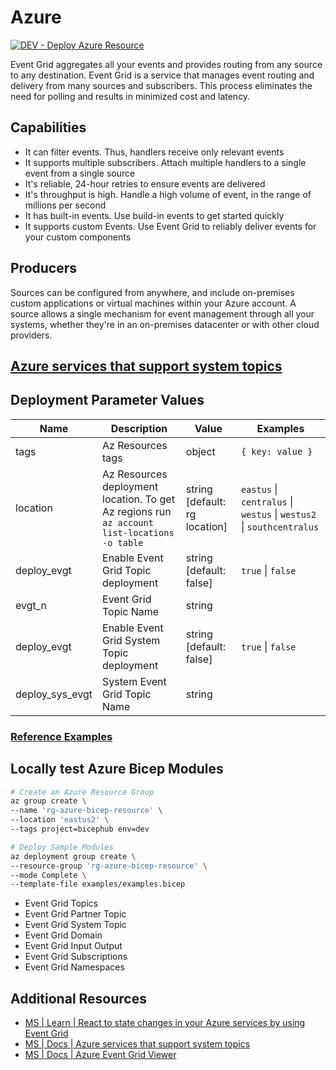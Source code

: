 # Azure

[![DEV - Deploy Azure Resource](https://github.com/ArtiomLK/azure-bicep-event-grid/actions/workflows/dev.orchestrator.yml/badge.svg?branch=main&event=push)](https://github.com/ArtiomLK/azure-bicep-event-grid/actions/workflows/dev.orchestrator.yml)

Event Grid aggregates all your events and provides routing from any source to any destination. Event Grid is a service that manages event routing and delivery from many sources and subscribers. This process eliminates the need for polling and results in minimized cost and latency.

## Capabilities

- It can filter events. Thus, handlers receive only relevant events
- It supports multiple subscribers. Attach multiple handlers to a single event from a single source
- It's reliable, 24-hour retries to ensure events are delivered
- It's throughput is high. Handle a high volume of event, in the range of millions per second
- It has built-in events. Use build-in events to get started quickly
- It supports custom Events. Use Event Grid to reliably deliver events for your custom components

## Producers

Sources can be configured from anywhere, and include on-premises custom applications or virtual machines within your Azure account. A source allows a single mechanism for event management through all your systems, whether they're in an on-premises datacenter or with other cloud providers.

## [Azure services that support system topics][3]

## Deployment Parameter Values

| Name            | Description                                                                                  | Value                         | Examples                                                             |
| --------------- | -------------------------------------------------------------------------------------------- | ----------------------------- | -------------------------------------------------------------------- |
| tags            | Az Resources tags                                                                            | object                        | `{ key: value }`                                                     |
| location        | Az Resources deployment location. To get Az regions run `az account list-locations -o table` | string [default: rg location] | `eastus` \| `centralus` \| `westus` \| `westus2` \| `southcentralus` |
| deploy_evgt     | Enable Event Grid Topic deployment                                                           | string [default: false]       | `true` \| `false`                                                    |
| evgt_n          | Event Grid Topic Name                                                                        | string                        |                                                                      |
| deploy_evgt     | Enable Event Grid System Topic deployment                                                    | string [default: false]       | `true` \| `false`                                                    |
| deploy_sys_evgt | System Event Grid Topic Name                                                                 | string                        |                                                                      |

### [Reference Examples][1]

## Locally test Azure Bicep Modules

```bash
# Create an Azure Resource Group
az group create \
--name 'rg-azure-bicep-resource' \
--location 'eastus2' \
--tags project=bicephub env=dev

# Deploy Sample Modules
az deployment group create \
--resource-group 'rg-azure-bicep-resource' \
--mode Complete \
--template-file examples/examples.bicep
```

- Event Grid Topics
- Event Grid Partner Topic
- Event Grid System Topic
- Event Grid Domain
- Event Grid Input Output
- Event Grid Subscriptions
- Event Grid Namespaces

## Additional Resources

- [MS | Learn | React to state changes in your Azure services by using Event Grid][2]
- [MS | Docs | Azure services that support system topics][3]
- [MS | Docs | Azure Event Grid Viewer][4]

[1]: ./examples/examples.bicep
[2]: https://docs.microsoft.com/en-us/learn/modules/react-to-state-changes-using-event-grid/
[3]: https://docs.microsoft.com/en-us/azure/event-grid/system-topics#azure-services-that-support-system-topics
[4]: https://docs.microsoft.com/en-us/samples/azure-samples/azure-event-grid-viewer/azure-event-grid-viewer

